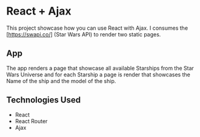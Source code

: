 # React + Ajax 

This project showcase how you can use React with Ajax. I consumes the [https://swapi.co/] (Star Wars API) to render two static pages.

## App

The app renders a page that showcase all available Starships from the Star Wars Universe and for each Starship a page is render that showcases the Name of the ship and the model of the ship.

## Technologies Used

- React
- React Router
- Ajax